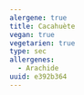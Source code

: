 ```yaml
---
alergene: true
title: Cacahuète
vegan: true
vegetarien: true
type: sec
allergenes:
  - Arachide
uuid: e392b364
---
```


